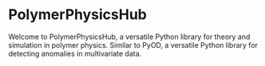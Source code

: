 # PolymerPhysicsHub
Welcome to PolymerPhysicsHub, a versatile Python library for theory and simulation in polymer physics. Similar to PyOD, a versatile Python library for detecting anomalies in multivariate data.
